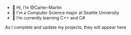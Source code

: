 - 👋 Hi, I’m @Carter-Martin
- 👀 I'm a Computer Science major at Seattle University
- 🌱 I’m currently learning C++ and C#

As I complete and update my projects, they will appear here
<!---
Carter-Martin/Carter-Martin is a ✨ special ✨ repository because its `README.md` (this file) appears on your GitHub profile.
You can click the Preview link to take a look at your changes.
--->
